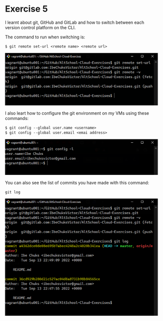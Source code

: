 # Exercise 5

I learnt about git, GitHub and GitLab and how to switch between each version control platform on the CLI.

The command to run when switching is:
```
$ git remote set-url <remote name> <remote url>
```

![Exercise-5-1](Exercise-5-1.png)
<br>

I also leart how to configure the git environment on my VMs using these commands:
```
$ git config --global user.name <username>
$ git config --global user.email <emai address>
```

![Exercise-5-0](Exercise-5-0.png)
<br>

You can also see the list of commits you have made with this command:
```
git log
```

![Exercise-5-2](Exercise-5-2.png)
<br>


